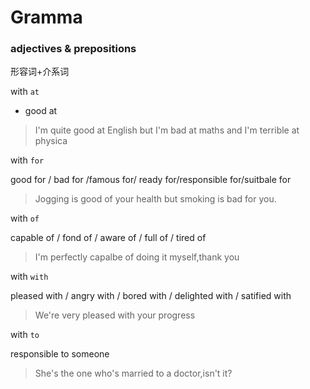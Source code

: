 # Gramma



### adjectives & prepositions

形容词+介系词

with `at` 

* good at

> I'm quite good at English but I'm bad at maths and I'm terrible at physica

with `for`

good for / bad for /famous for/ ready for/responsible for/suitbale for

> Jogging is good of your health but smoking is bad for you.

with `of`

capable of / fond of / aware of / full of /  tired of 

> I'm perfectly capalbe of doing it myself,thank you

with `with`

pleased with / angry with / bored with / delighted with / satified with

> We're very pleased with your progress

with `to`

responsible to someone

> She's the one who's married to a doctor,isn't it?






